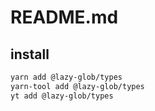 # README.md

    

## install

```bash
yarn add @lazy-glob/types
yarn-tool add @lazy-glob/types
yt add @lazy-glob/types
```

